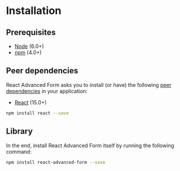 # Installation

## Prerequisites

* [Node](https://nodejs.org) \(6.0+\)
* [npm](https://www.npmjs.com) \(4.0+\)

## Peer dependencies

React Advanced Form asks you to install \(or have\) the following [peer dependencies](https://nodejs.org/en/blog/npm/peer-dependencies/) in your application:

* [React](https://github.com/facebook/react) \(15.0+\)

```bash
npm install react --save
```

## Library

In the end, install React Advanced Form itself by running the following command:

```bash
npm install react-advanced-form --save
```

